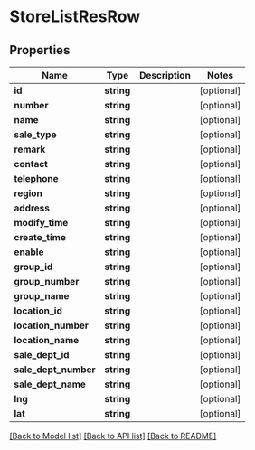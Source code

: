 # StoreListResRow

## Properties
Name | Type | Description | Notes
------------ | ------------- | ------------- | -------------
**id** | **string** |  | [optional] 
**number** | **string** |  | [optional] 
**name** | **string** |  | [optional] 
**sale_type** | **string** |  | [optional] 
**remark** | **string** |  | [optional] 
**contact** | **string** |  | [optional] 
**telephone** | **string** |  | [optional] 
**region** | **string** |  | [optional] 
**address** | **string** |  | [optional] 
**modify_time** | **string** |  | [optional] 
**create_time** | **string** |  | [optional] 
**enable** | **string** |  | [optional] 
**group_id** | **string** |  | [optional] 
**group_number** | **string** |  | [optional] 
**group_name** | **string** |  | [optional] 
**location_id** | **string** |  | [optional] 
**location_number** | **string** |  | [optional] 
**location_name** | **string** |  | [optional] 
**sale_dept_id** | **string** |  | [optional] 
**sale_dept_number** | **string** |  | [optional] 
**sale_dept_name** | **string** |  | [optional] 
**lng** | **string** |  | [optional] 
**lat** | **string** |  | [optional] 

[[Back to Model list]](../README.md#documentation-for-models) [[Back to API list]](../README.md#documentation-for-api-endpoints) [[Back to README]](../README.md)


